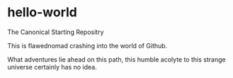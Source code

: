 hello-world
===========

The Canonical Starting Repositry

This is flawednomad crashing into the world of Github. 

What adventures lie ahead on this path, this humble acolyte to this strange universe certainly has no idea. 
